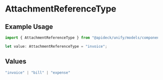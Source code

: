 # AttachmentReferenceType

## Example Usage

```typescript
import { AttachmentReferenceType } from "@apideck/unify/models/components";

let value: AttachmentReferenceType = "invoice";
```

## Values

```typescript
"invoice" | "bill" | "expense"
```